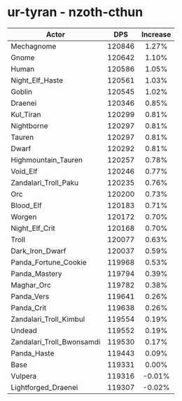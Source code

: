 # ur-tyran - nzoth-cthun
| Actor | DPS | Increase |
|---|:---:|:---:|
|Mechagnome|120846|1.27%|
|Gnome|120642|1.10%|
|Human|120586|1.05%|
|Night_Elf_Haste|120561|1.03%|
|Goblin|120545|1.02%|
|Draenei|120346|0.85%|
|Kul_Tiran|120299|0.81%|
|Nightborne|120297|0.81%|
|Tauren|120297|0.81%|
|Dwarf|120292|0.81%|
|Highmountain_Tauren|120257|0.78%|
|Void_Elf|120246|0.77%|
|Zandalari_Troll_Paku|120235|0.76%|
|Orc|120200|0.73%|
|Blood_Elf|120183|0.71%|
|Worgen|120172|0.70%|
|Night_Elf_Crit|120168|0.70%|
|Troll|120077|0.63%|
|Dark_Iron_Dwarf|120037|0.59%|
|Panda_Fortune_Cookie|119968|0.53%|
|Panda_Mastery|119794|0.39%|
|Maghar_Orc|119782|0.38%|
|Panda_Vers|119641|0.26%|
|Panda_Crit|119638|0.26%|
|Zandalari_Troll_Kimbul|119554|0.19%|
|Undead|119552|0.19%|
|Zandalari_Troll_Bwonsamdi|119530|0.17%|
|Panda_Haste|119443|0.09%|
|Base|119331|0.00%|
|Vulpera|119316|-0.01%|
|Lightforged_Draenei|119307|-0.02%|
